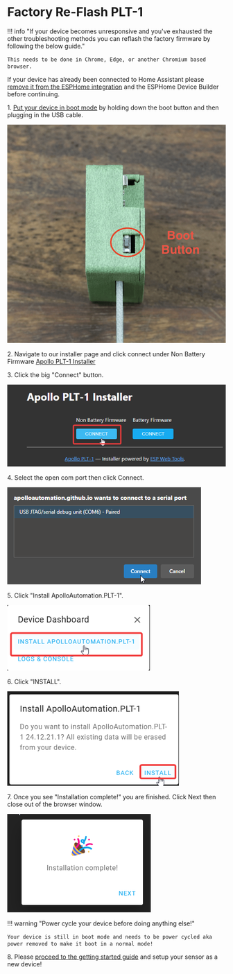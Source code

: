 # Factory Re-Flash PLT-1

!!! info "If your device becomes unresponsive and you've exhausted the other troubleshooting methods you can reflash the factory firmware by following the below guide."

    This needs to be done in Chrome, Edge, or another Chromium based browser.

If your device has already been connected to Home Assistant please <a href="https://wiki.apolloautomation.com/products/general/troubleshooting/removing-device-from-home-assistant" target="_blank" rel="noreferrer nofollow noopener">remove it from the ESPHome integration</a> and the ESPHome Device Builder before continuing.

1\. <a href="https://wiki.apolloautomation.com/products/plt1/troubleshooting/plt1-boot-mode/" target="_blank" rel="noopener">Put your device in boot mode</a> by holding down the boot button and then plugging in the USB cable.

![](assets/screenshot-2024-10-23-at-12-32-55-pm.png)

2\. Navigate to our installer page and click connect under Non Battery Firmware <a href="https://apolloautomation.github.io/PLT-1/" target="_blank" rel="noreferrer nofollow noopener">Apollo PLT-1 Installer</a>

3\. Click the big "Connect" button.

![](assets/plt-1-reflash-pic-1-1.png)

4\. Select the open com port then click Connect.

![](assets/plt-1-reflash-pic-2-1.png)

5\. Click "Install ApolloAutomation.PLT-1".

![](assets/plt-1-reflash-pic-3.png)

6\. Click "INSTALL".

![](assets/plt-1-reflash-pic-4.png)

7\. Once you see "Installation complete!" you are finished. Click Next then close out of the browser window.

![](assets/plt-1-reflash-pic-5.png)

!!! warning "Power cycle your device before doing anything else!"

    Your device is still in boot mode and needs to be power cycled aka power removed to make it boot in a normal mode!

8\. Please <a href="https://wiki.apolloautomation.com/products/general/setup/getting-started-plt1/" target="_blank" rel="noopener">proceed to the getting started guide</a> and setup your sensor as a new device!